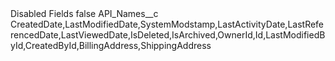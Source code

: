 <?xml version="1.0" encoding="UTF-8"?>
<CustomMetadata xmlns="http://soap.sforce.com/2006/04/metadata" xmlns:xsi="http://www.w3.org/2001/XMLSchema-instance" xmlns:xsd="http://www.w3.org/2001/XMLSchema">
    <label>Disabled Fields</label>
    <protected>false</protected>
    <values>
        <field>API_Names__c</field>
        <value xsi:type="xsd:string">CreatedDate,LastModifiedDate,SystemModstamp,LastActivityDate,LastReferencedDate,LastViewedDate,IsDeleted,IsArchived,OwnerId,Id,LastModifiedById,CreatedById,BillingAddress,ShippingAddress</value>
    </values>
</CustomMetadata>
